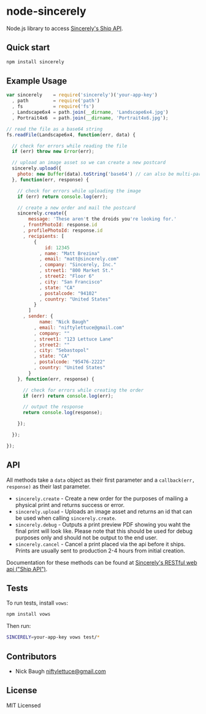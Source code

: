 
# node-sincerely

Node.js library to access [Sincerely's Ship API](https://dev.sincerely.com/docs).

## Quick start

```bash
npm install sincerely
```

## Example Usage

```js
var sincerely    = require('sincerely')('your-app-key')
  , path         = require('path')
  , fs           = require('fs')
  , Landscape6x4 = path.join(__dirname, 'Landscape6x4.jpg')
  , Portrait4x6  = path.join(__dirname, 'Portrait4x6.jpg');

// read the file as a base64 string
fs.readFile(Landscape6x4, function(err, data) {

  // check for errors while reading the file
  if (err) throw new Error(err);

  // upload an image asset so we can create a new postcard
  sincerely.upload({
    photo: new Buffer(data).toString('base64') // can also be multi-part/formdata post with image data
  }, function(err, response) {

    // check for errors while uploading the image
    if (err) return console.log(err);

    // create a new order and mail the postcard
    sincerely.create({
        message: 'These aren't the droids you're looking for.'
      , frontPhotoId: response.id
      , profilePhotoId: response.id
      , recipients: [
          {
              id: 12345
            , name: "Matt Brezina"
            , email: "matt@sincerely.com"
            , company: "Sincerely, Inc."
            , street1: "800 Market St."
            , street2: "Floor 6"
            , city: "San Francisco"
            , state: "CA"
            , postalcode: "94102"
            , country: "United States"
          }
        ]
      , sender: {
            name: "Nick Baugh"
          , email: "niftylettuce@gmail.com"
          , company: ""
          , street1: "123 Lettuce Lane"
          , street2: ""
          , city: "Sebastopol"
          , state: "CA"
          , postalcode: "95476-2222"
          , country: "United States"
        }
    }, function(err, response) {

      // check for errors while creating the order
      if (err) return console.log(err);

      // output the response
      return console.log(response);

    });

  });

});
```

## API

All methods take a `data` object as their first parameter and a `callback(err, response)` as their last parameter.

* `sincerely.create` - Create a new order for the purposes of mailing a physical print and returns success or error.
* `sincerely.upload` - Uploads an image asset and returns an id that can be used when calling `sincerely.create`.
* `sincerely.debug` - Outputs a print preview PDF showing you waht the final print will look like.  Please note that this should be used for debug purposes only and should not be output to the end user.
* `sincerely.cancel` - Cancel a print placed via the api before it ships.  Prints are usually sent to production 2-4 hours from initial creation.

Documentation for these methods can be found at [Sincerely's RESTful web api ("Ship API")](https://dev.sincerely.com/docs).

## Tests

To run tests, install `vows`:

```bash
npm install vows
```

Then run:

```bash
SINCERELY=your-app-key vows test/*
```

## Contributors

* Nick Baugh <niftylettuce@gmail.com>

## License

MIT Licensed
